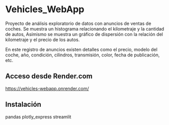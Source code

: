# Vehicles_WebApp

Proyecto de análisis exploratorio de datos con anuncios de ventas de coches. Se muestra un histograma relacionando el kilometraje y la cantidad de autos, Asímismo se muestra un gráfico de dispersión con la relación del kilometraje y el precio de los autos.

En este registro de anuncios existen detalles como el precio, modelo del coche, año, condición, cilindros, transmisión, color, fecha de publicación, etc.


## Acceso desde Render.com

https://vehicles-webapp.onrender.com/


## Instalación

pandas
plotly_express
streamlit
